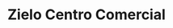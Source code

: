 ---
title: "Zielo Centro Comercial"
url: /pozuelo-de-alarcon/zielo-centro-comercial/
shop: centro comercial
---